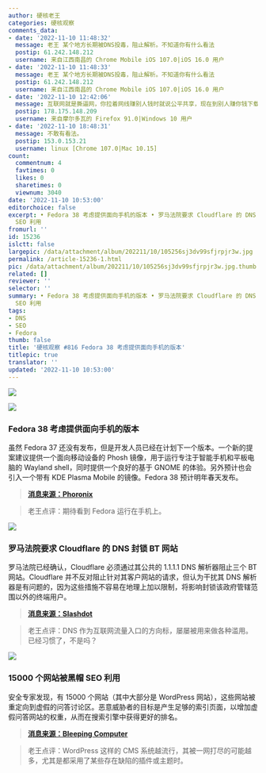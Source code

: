 ```yaml
---
author: 硬核老王
categories: 硬核观察
comments_data:
- date: '2022-11-10 11:48:32'
  message: 老王 某个地方长期被DNS投毒，阻止解析。不知道你有什么看法
  postip: 61.242.148.212
  username: 来自江西南昌的 Chrome Mobile iOS 107.0|iOS 16.0 用户
- date: '2022-11-10 11:48:33'
  message: 老王 某个地方长期被DNS投毒，阻止解析。不知道你有什么看法
  postip: 61.242.148.212
  username: 来自江西南昌的 Chrome Mobile iOS 107.0|iOS 16.0 用户
- date: '2022-11-10 12:42:06'
  message: 互联网就是撕逼网，你拉着网线赚别人钱时就说公平共享，现在到别人赚你钱下载几个种子就说是盗版，什么是公平共享？这bt不就是共享本质吗?
  postip: 178.175.148.209
  username: 来自摩尔多瓦的 Firefox 91.0|Windows 10 用户
- date: '2022-11-10 18:48:31'
  message: 不敢有看法。
  postip: 153.0.153.21
  username: linux [Chrome 107.0|Mac 10.15]
count:
  commentnum: 4
  favtimes: 0
  likes: 0
  sharetimes: 0
  viewnum: 3040
date: '2022-11-10 10:53:00'
editorchoice: false
excerpt: • Fedora 38 考虑提供面向手机的版本 • 罗马法院要求 Cloudflare 的 DNS 封锁 BT 网站 • 15000 个网站被黑帽
  SEO 利用
fromurl: ''
id: 15236
islctt: false
largepic: /data/attachment/album/202211/10/105256sj3dv99sfjrpjr3w.jpg
permalink: /article-15236-1.html
pic: /data/attachment/album/202211/10/105256sj3dv99sfjrpjr3w.jpg.thumb.jpg
related: []
reviewer: ''
selector: ''
summary: • Fedora 38 考虑提供面向手机的版本 • 罗马法院要求 Cloudflare 的 DNS 封锁 BT 网站 • 15000 个网站被黑帽
  SEO 利用
tags:
- DNS
- SEO
- Fedora
thumb: false
title: '硬核观察 #816 Fedora 38 考虑提供面向手机的版本'
titlepic: true
translator: ''
updated: '2022-11-10 10:53:00'
---
```


![](/data/attachment/album/202211/10/105256sj3dv99sfjrpjr3w.jpg)


![](/data/attachment/album/202211/10/105308z763ishcmishxhsf.jpg)


### Fedora 38 考虑提供面向手机的版本


虽然 Fedora 37 还没有发布，但是开发人员已经在计划下一个版本。一个新的提案建议提供一个面向移动设备的 Phosh 镜像，用于运行专注于智能手机和平板电脑的 Wayland shell，同时提供一个良好的基于 GNOME 的体验。另外预计也会引入一个带有 KDE Plasma Mobile 的镜像。Fedora 38 预计明年春天发布。



> 
> **[消息来源：Phoronix](https://www.phoronix.com/news/Fedora-38-Phosh-Proposal)**
> 
> 
> 



> 
> 老王点评：期待看到 Fedora 运行在手机上。
> 
> 
> 


![](/data/attachment/album/202211/10/105319qjjqbeljpqsvdmj7.jpg)


### 罗马法院要求 Cloudflare 的 DNS 封锁 BT 网站


罗马法院已经确认，Cloudflare 必须通过其公共的 1.1.1.1 DNS 解析器阻止三个 BT 网站。Cloudflare 并不反对阻止针对其客户网站的请求，但认为干扰其 DNS 解析器是有问题的，因为这些措施不容易在地理上加以限制，将影响封锁该政府管辖范围以外的终端用户。



> 
> **[消息来源：Slashdot](https://yro.slashdot.org/story/22/11/09/2320228/court-upholds-piracy-blocking-order-against-cloudflares-1111-dns-resolver)**
> 
> 
> 



> 
> 老王点评：DNS 作为互联网流量入口的方向标，屡屡被用来做各种滥用。已经习惯了，不是吗？
> 
> 
> 


![](/data/attachment/album/202211/10/105333u3mty066v9keyc6t.jpg)


### 15000 个网站被黑帽 SEO 利用


安全专家发现，有 15000 个网站（其中大部分是 WordPress 网站），这些网站被重定向到虚假的问答讨论区。恶意威胁者的目标是产生足够的索引页面，以增加虚假问答网站的权重，从而在搜索引擎中获得更好的排名。



> 
> **[消息来源：Bleeping Computer](https://www.bleepingcomputer.com/news/security/15-000-sites-hacked-for-massive-google-seo-poisoning-campaign/)**
> 
> 
> 



> 
> 老王点评：WordPress 这样的 CMS 系统越流行，其被一网打尽的可能越多，尤其是都采用了某些存在缺陷的插件或主题时。
> 
> 
>